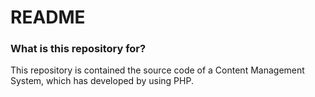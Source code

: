# README #

### What is this repository for? ###

This repository is contained the source code of a Content Management System, which has developed by using PHP.